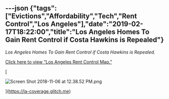 ---json
{"tags":["Evictions","Affordability","Tech","Rent Control","Los Angeles"],"date":"2019-02-17T18:22:00","title":"Los Angeles Homes To Gain Rent Control if Costa Hawkins is Repealed"}
---

_Los Angeles Homes To Gain Rent Control if Costa Hawkins is Repealed._

[Click here to view “Los Angeles Rent Control Map.”](https://la-coverage.glitch.me)

[

![Screen Shot 2018-11-06 at 12.38.52 PM.png](/assets/uploads/Screen+Shot+2018-11-06+at+12.38.52+PM.png)

](https://la-coverage.glitch.me)